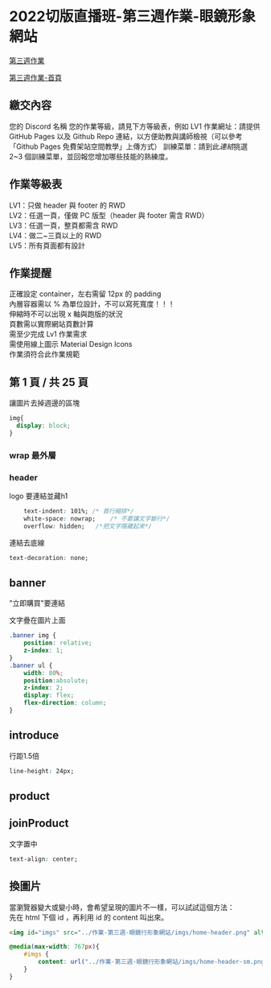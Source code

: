 # 2022切版直播班-第三週作業-眼鏡形象網站

[第三週作業](https://xd.adobe.com/view/5b20cbc4-5c64-4b67-814e-633b078a8cd4-0e73/grid/)  

[第三週作業-首頁](https://oli2022.github.io/2022HtmlLiveWeek3HW/%E4%BD%9C%E6%A5%AD-%E7%AC%AC%E4%B8%89%E9%80%B1-%E7%9C%BC%E9%8F%A1%E8%A1%8C%E5%BD%A2%E8%B1%A1%E7%B6%B2%E7%AB%99/index.html)

## 繳交內容
您的 Discord 名稱
您的作業等級，請見下方等級表，例如 LV1
作業網址：請提供 GitHub Pages 以及 Github Repo 連結，以方便助教與講師檢視（可以參考「Github Pages 免費架站空間教學」上傳方式）
訓練菜單：請到此*連結*挑選 2~3 個訓練菜單，並回報您增加哪些技能的熟練度。


## 作業等級表
LV1：只做 header 與 footer 的 RWD  
LV2：任選一頁，僅做 PC 版型（header 與 footer 需含 RWD）  
LV3：任選一頁，整頁都需含 RWD  
LV4：做二~三頁以上的 RWD  
LV5：所有頁面都有設計  


## 作業提醒
正確設定 container，左右需留 12px 的 padding  
內層容器需以 % 為單位設計，不可以寫死寬度！！！  
伸縮時不可以出現 x 軸與跑版的狀況  
頁數需以實際網站頁數計算  
需至少完成 Lv1 作業需求  
需使用線上圖示 Material Design Icons  
作業須符合此作業規範  

## 第 1 頁 / 共 25 頁
讓圖片去掉週邊的區塊
```css
img{
  display: block;
}
```
### wrap 最外層

### header
logo 要連結並藏h1
```css
    text-indent: 101%; /* 首行縮排*/
    white-space: nowrap;    /* 不要讓文字斷行*/
    overflow: hidden;   /*把文字隱藏起來*/
```
連結去底線
```css
text-decoration: none;
```
## banner 
"立即購買"要連結

文字疊在圖片上面
```css
.banner img {
    position: relative;
    z-index: 1;
}
.banner ul {
    width: 80%;
    position:absolute;
    z-index: 2;
    display: flex;
    flex-direction: column;
}
```
## introduce
行距1.5倍
```css 
line-height: 24px;
```
## product
## joinProduct
文字置中
```css
text-align: center;
```

## 換圖片
當瀏覽器變大或變小時，會希望呈現的圖片不一樣，可以試試這個方法：  
先在 html 下個 id ，再利用 id 的 content 叫出來。

```html 
<img id="imgs" src="../作業-第三週-眼鏡行形象網站/imgs/home-header.png" alt="圖片" />
```
```css
@media(max-width: 767px){
    #imgs {
        content: url("../作業-第三週-眼鏡行形象網站/imgs/home-header-sm.png")
    }
}
```